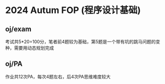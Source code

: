 # 2024 Autum FOP (程序设计基础)
## oj/exam
考试共5*20=100分，笔者前4题较为基础，第5题是一个带有坑的跳马问题的变种，需要用动态规划完成
## oj/PA
作业共12次PA，每次4题左右，后4次PA思维难度较大
